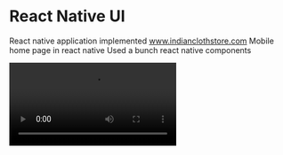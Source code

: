 # React Native UI

React native application
implemented www.indianclothstore.com 
Mobile home page in react native 
Used a bunch react native components

![](https://github.com/Meet57/IndiaClothStore/blob/master/assets/Record.mp4)
